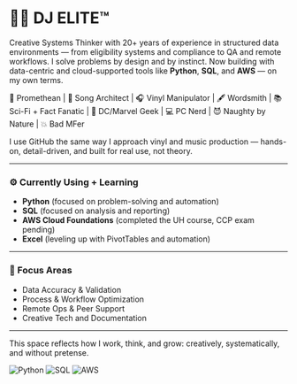 # 🤙🏽 DJ ELITE™

Creative Systems Thinker with 20+ years of experience in structured data environments — from eligibility systems and compliance to QA and remote workflows. I solve problems by design and by instinct. Now building with data-centric and cloud-supported tools like **Python**, **SQL**, and **AWS** — on my own terms.

🧠 Promethean | 🎼 Song Architect | 🎧 Vinyl Manipulator | 🖋️ Wordsmith | 📚 Sci-Fi + Fact Fanatic | 🦸 DC/Marvel Geek | 💻 PC Nerd | 😈 Naughty by Nature | 💥 Bad MFer

I use GitHub the same way I approach vinyl and music production — hands-on, detail-driven, and built for real use, not theory.

---

### ⚙️ Currently Using + Learning
- **Python** (focused on problem-solving and automation)
- **SQL** (focused on analysis and reporting)
- **AWS Cloud Foundations** (completed the UH course, CCP exam pending)
- **Excel** (leveling up with PivotTables and automation)

---

### 🎯 Focus Areas
- Data Accuracy & Validation  
- Process & Workflow Optimization  
- Remote Ops & Peer Support  
- Creative Tech and Documentation  

---

This space reflects how I work, think, and grow: creatively, systematically, and without pretense.

![Python](https://img.shields.io/badge/-Python-blue?style=flat&logo=python)
![SQL](https://img.shields.io/badge/-SQL-lightgrey?style=flat&logo=postgresql)
![AWS](https://img.shields.io/badge/-AWS-orange?style=flat&logo=amazon-aws)

